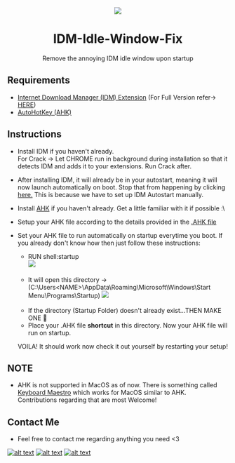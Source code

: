 <div align = "center">
<img src = "https://i.imgur.com/PfM6zqI.png"/>
</div>

<h1 align="center"> IDM-Idle-Window-Fix</h1>

<p align ="center">Remove the annoying IDM idle window upon startup</p>

## Requirements

- [Internet Download Manager (IDM) Extension](internetdownloadmanager.com) (For Full Version refer-> [HERE](https://github.com/bBSempai/IDM-Idle-Window-Fix/tree/master/IDM))
- [AutoHotKey (AHK)](https://www.autohotkey.com)

## Instructions 

- Install IDM if you haven't already. <br>
For Crack -> Let CHROME run in background during installation so that it detects IDM and adds it to your extensions. Run Crack after.

- After installing IDM, it will already be in your autostart, meaning it will now launch automatically on boot. Stop that from happening by clicking [here.](https://www.betterhostreview.com/stop-programs-from-launching-automatically-windows-10.html) This is because we have to set up IDM Autostart manually.

- Install [AHK](https://www.autohotkey.com) if you haven't already. Get a little familiar with it if possible :\

- Setup your AHK file according to the details provided in the [.AHK file](https://github.com/bBSempai/IDM-Idle-Window-Fix/blob/master/idm.ahk)

- Set your AHK file to run automatically on startup everytime you boot. If you already don't know how then just follow these instructions:
  - RUN shell:startup <br>
  <img src = "https://i.imgur.com/Umr4unL.jpeg" /> <br> <br>
  - It will open this directory -> (C:\Users\<NAME>\AppData\Roaming\Microsoft\Windows\Start Menu\Programs\Startup)
  <img src = "https://i.imgur.com/EY22e9A.png"/> <br> <br>
  - If the directory (Startup Folder) doesn't already exist...THEN MAKE ONE 🙂 
  - Place your .AHK file **shortcut** in this directory. Now your AHK file will run on startup.
  
  VOILA! It should work now check it out yourself by restarting your setup!
  
## NOTE

- AHK is not supported in MacOS as of now. There is something called [Keyboard Maestro](http://www.keyboardmaestro.com/main/) which works for MacOS similar to AHK. <br> 
Contributions regarding that are most Welcome!

## Contact Me

- Feel free to contact me regarding anything you need <3 <br>

[![alt text][1.1]][1]
[![alt text][1.2]][2]
[![alt text][1.3]][3] 

 
[1.1]: https://i.imgur.com/Ko37Ix0.png
[1.2]: https://i.imgur.com/IJhO9la.png 
[1.3]: https://i.imgur.com/V7Bifan.png
  
  
[1]: http://www.twitter.com/bB_Sempai
[2]: https://instagram.com/_bhavya8083
[3]: https://bbwhacker0805@gmail.com


